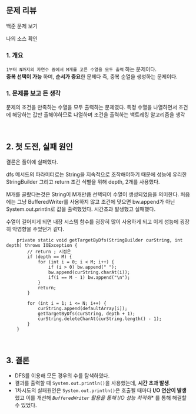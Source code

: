 
## 문제 리뷰

백준 문제 보기

나의 소스 확인

### 1. 개요
`1부터 N까지의 자연수 중에서 M개를 고른 수열을 모두 출력` 하는 문제이다. <br>
**중복 선택이 가능** 하며, **순서가 중요**한 문제다
즉, 중복 순열을 생성하는 문제이다.

### 1. 문제를 보고 든 생각

문제의 조건을 만족하는 수열을 모두 출력하는 문제였다.
특정 수열을 나열하면서 조건에 해당하는 값만 출해야하므로 나열하며 조건을 출력하는 백트레킹 알고리즘을 생각

<br>

## 2. 첫 도전, 실패 원인

결론은 풀이에 실패했다. 

dfs 메서드의 파라미터로는 String을 지속적으로 조작해야하기 때문에 성능에 유리한 StringBuilder 그리고 return 조건 식별을 위해 depth, 2개를 사용했다.

M개를 골랐다는것은 String이 M개만큼 선택되어 수열이 생성되었음을 의미한다.
처음에는 그냥 BufferedWriter를 사용하지 않고 조건에 맞으면 bw.append가 아닌 System.out.println로 값을 출력했었다.
시간초과 발생했고 실패했다.

수열이 길어지게 되면 내장 시스템 함수를 굉장히 많이 사용하게 되고 이게 성능에 굉장히 악영향을 주었던거 같다.



```
	private static void getTargetByDfs(StringBuilder curString, int depth) throws IOException {
		// return ; 시점은
		if (depth == M) {
            for (int i = 0; i < M; i++) {
                if (i > 0) bw.append(" ");
                bw.append(curString.charAt(i));
                if(i == M - 1) bw.append("\n");
            }
			return;
		}

		for (int i = 1; i <= N; i++) {
			curString.append(defaultArray[i]);
			getTargetByDfs(curString, depth + 1);
			curString.deleteCharAt(curString.length() - 1);
		}
	}
```
<br>

## 3. 결론
- DFS를 이용해 모든 경우의 수를 탐색하였다.
- 결과를 출력할 때 `System.out.println()`을 사용했는데, **시간 초과 발생**.
- 1차시도의 실패원인은 `System.out.println()`은 호출될 때마다 **I/O 연산이 발생** 했고 이를 개선해 *`BufferedWriter` 활용을 통해 I/O 성능 최적화** 를 통해 해결할 수 있었다.
